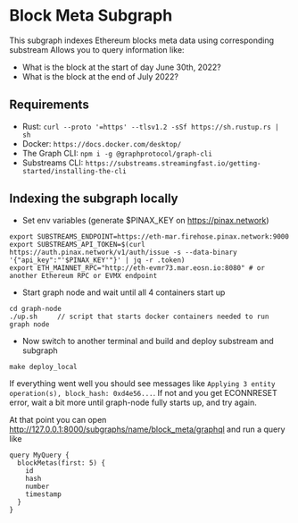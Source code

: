 # Block Meta Subgraph

This subgraph indexes Ethereum blocks meta data using corresponding substream
Allows you to query information like:
- What is the block at the start of day June 30th, 2022?
- What is the block at the end of July 2022?

## Requirements

- Rust: `curl --proto '=https' --tlsv1.2 -sSf https://sh.rustup.rs | sh`
- Docker: `https://docs.docker.com/desktop/`
- The Graph CLI: `npm i -g @graphprotocol/graph-cli`
- Substreams CLI: `https://substreams.streamingfast.io/getting-started/installing-the-cli`

## Indexing the subgraph locally

- Set env variables (generate $PINAX_KEY on https://pinax.network)
```
export SUBSTREAMS_ENDPOINT=https://eth-mar.firehose.pinax.network:9000
export SUBSTREAMS_API_TOKEN=$(curl https://auth.pinax.network/v1/auth/issue -s --data-binary '{"api_key":"'$PINAX_KEY'"}' | jq -r .token)
export ETH_MAINNET_RPC="http://eth-evmr73.mar.eosn.io:8080" # or another Ethereum RPC or EVMX endpoint
```
- Start graph node and wait until all 4 containers start up
```
cd graph-node
./up.sh     // script that starts docker containers needed to run graph node
```
- Now switch to another terminal and build and deploy substream and subgraph
```
make deploy_local
```

If everything went well you should see messages like `Applying 3 entity operation(s), block_hash: 0xd4e56...`.
If not and you get ECONNRESET error, wait a bit more until graph-node fully starts up, and try again.

At that point you can open http://127.0.0.1:8000/subgraphs/name/block_meta/graphql and run a query like
```
query MyQuery {
  blockMetas(first: 5) {
    id
    hash
    number
    timestamp
  }
}
```
